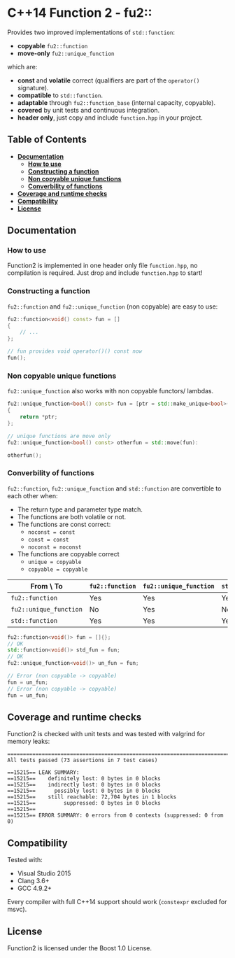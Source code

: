 
# C++14 Function 2 - fu2::

Provides two improved implementations of `std::function`:

- **copyable** `fu2::function`
- **move-only** `fu2::unique_function`

which are:

- **const** and **volatile** correct (qualifiers are part of the `operator()` signature).
- **compatible** to `std::function`.
- **adaptable** through `fu2::function_base` (internal capacity, copyable).
- **covered** by unit tests and continuous integration.
- **header only**, just copy and include `function.hpp` in your project.

## Table of Contents

* **[Documentation](#documentation)**
  * **[How to use](#how-to-use)**
  * **[Constructing a function](#constructing-a-function)**
  * **[Non copyable unique functions](#non-copyable-unique-functions)**
  * **[Converbility of functions](#converbility-of-functions)**
* **[Coverage and runtime checks](#coverage-and-runtime-checks)**
* **[Compatibility](#compatibility)**
* **[License](#licence)**

## Documentation

### How to use

Function2 is implemented in one header only file `function.hpp`, no compilation is required.
Just drop and include `function.hpp` to start!

### Constructing a function

`fu2::function` and `fu2::unique_function` (non copyable) are easy to use:

```c++
fu2::function<void() const> fun = []
{
	// ...
};

// fun provides void operator()() const now
fun();
```

### Non copyable unique functions

`fu2::unique_function` also works with non copyable functors/ lambdas.

```c++
fu2::unique_function<bool() const> fun = [ptr = std::make_unique<bool>(true)]
{
    return *ptr;
};

// unique functions are move only
fu2::unique_function<bool() const> otherfun = std::move(fun):

otherfun();
```

### Converbility of functions

`fu2::function`, `fu2::unique_function` and `std::function` are convertible to each other when:

- The return type and parameter type match.
- The functions are both volatile or not.
- The functions are const correct:
  - `noconst = const`
  - `const = const`
  - `noconst = noconst`
- The functions are copyable correct
  - `unique = copyable`
  - `copyable = copyable`

| From \ To | `fu2::function` | `fu2::unique_function` | `std::function` |
| -- | -- | -- | -- |
| `fu2::function` | Yes | Yes | Yes |
| `fu2::unique_function` | No | Yes | No |
| `std::function` | Yes | Yes | Yes |


```c++
fu2::function<void()> fun = []{};
// OK
std::function<void()> std_fun = fun;
// OK
fu2::unique_function<void()> un_fun = fun;

// Error (non copyable -> copyable)
fun = un_fun;
// Error (non copyable -> copyable)
fun = un_fun;

```

## Coverage and runtime checks

Function2 is checked with unit tests and was tested with valgrind for memory leaks:

```
===============================================================================
All tests passed (73 assertions in 7 test cases)

==15215== LEAK SUMMARY:
==15215==    definitely lost: 0 bytes in 0 blocks
==15215==    indirectly lost: 0 bytes in 0 blocks
==15215==      possibly lost: 0 bytes in 0 blocks
==15215==    still reachable: 72,704 bytes in 1 blocks
==15215==         suppressed: 0 bytes in 0 blocks
==15215==
==15215== ERROR SUMMARY: 0 errors from 0 contexts (suppressed: 0 from 0)
```

## Compatibility

Tested with:

- Visual Studio 2015
- Clang 3.6+
- GCC 4.9.2+

Every compiler with full C++14 support should work (`constexpr` excluded for msvc).

## License
Function2 is licensed under the Boost 1.0 License.
